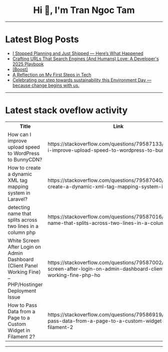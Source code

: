 <h1 align="center">Hi 👋, I'm Tran Ngoc Tam</h1>

---

# Latest Blog Posts 
<!-- BLOG-POST-LIST:START -->
- [I Stopped Planning and Just Shipped — Here’s What Happened](https://dev.to/shreshthgoyal/i-stopped-planning-and-just-shipped-heres-what-happened-4pch)
- [Crafting URLs That Search Engines &lpar;And Humans&rpar; Love: A Developer&#39;s 2025 Playbook](https://dev.to/codebucks/crafting-urls-that-search-engines-and-humans-love-a-developers-2025-playbook-3820)
- [[Boost]](https://dev.to/brian_dussault/-3h6c)
- [A Reflection on My First Steps in Tech](https://dev.to/johnking376/a-reflection-on-my-first-steps-in-tech-2eaj)
- [Celebrating our step towards sustainability this Environment Day — because change begins with us.](https://dev.to/khushihiagrawal/celebrating-our-step-towards-sustainability-this-environment-day-because-change-begins-with-us-5aec)
<!-- BLOG-POST-LIST:END -->

---

# Latest stack oveflow activity
<table>
  <tr><th>Title</th><th>Link</th></tr>
  <!-- STACKOVERFLOW:START --><tr><td>How can I improve upload speed to WordPress to BunnyCDN?</td><td>https://stackoverflow.com/questions/79587133/how-can-i-improve-upload-speed-to-wordpress-to-bunnycdn</td></tr><tr><td>How to create a dynamic XML tag mapping system in Laravel?</td><td>https://stackoverflow.com/questions/79587040/how-to-create-a-dynamic-xml-tag-mapping-system-in-laravel</td></tr><tr><td>detecting name that splits across two lines in a column php</td><td>https://stackoverflow.com/questions/79587016/detecting-name-that-splits-across-two-lines-in-a-column-php</td></tr><tr><td>White Screen After Login on Admin Dashboard &lpar;Client Panel Working Fine&rpar; – PHP/Hostinger Deployment Issue</td><td>https://stackoverflow.com/questions/79587002/white-screen-after-login-on-admin-dashboard-client-panel-working-fine-php-ho</td></tr><tr><td>How to Pass Data from a Page to a Custom Widget in Filament 2?</td><td>https://stackoverflow.com/questions/79586919/how-to-pass-data-from-a-page-to-a-custom-widget-in-filament-2</td></tr><!-- STACKOVERFLOW:END -->
</table>

---


